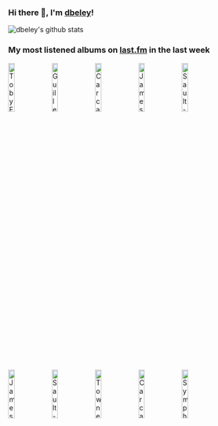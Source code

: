 ### Hi there 👋, I'm [dbeley](https://dbeley.ovh/en)!

![dbeley's github stats](https://github-readme-stats.vercel.app/api?username=dbeley)

### My most listened albums on [last.fm](https://www.last.fm/user/d_beley) in the last week

[<img src='https://lastfm.freetls.fastly.net/i/u/300x300/3e13406e0be3c1428755fab72047f96f.jpg' width='16%' height='16%' alt='Toby Fox - UNDERTALE Soundtrack'>](https://www.last.fm/music/toby%2bfox/undertale%2bsoundtrack)&nbsp;
[<img src='https://lastfm.freetls.fastly.net/i/u/300x300/5c28f1a8eb502e5316fdbcaa1daa7b83.png' width='16%' height='16%' alt='Guillemots - Through The Windowpane'>](https://www.last.fm/music/guillemots/through%2bthe%2bwindowpane)&nbsp;
[<img src='https://lastfm.freetls.fastly.net/i/u/300x300/5ad20942346f48d6b4e7f18d107c4a3b.png' width='16%' height='16%' alt='Carcass - Heartwork'>](https://www.last.fm/music/carcass/heartwork)&nbsp;
[<img src='https://lastfm.freetls.fastly.net/i/u/300x300/56b19871d265474184f106819eed3e58.png' width='16%' height='16%' alt='James - Laid'>](https://www.last.fm/music/james/laid)&nbsp;
[<img src='https://lastfm.freetls.fastly.net/i/u/300x300/8c1f71cb0cb8af2641be8c6aa39dcc6a.jpg' width='16%' height='16%' alt='Sault - 7'>](https://www.last.fm/music/sault/7)&nbsp;
<br>
[<img src='https://lastfm.freetls.fastly.net/i/u/300x300/a1d28bf3e1c5c6f3d6405d6e05911906.jpg' width='16%' height='16%' alt='James - Gold Mother'>](https://www.last.fm/music/james/gold%2bmother)&nbsp;
[<img src='https://lastfm.freetls.fastly.net/i/u/300x300/ebaf50a931e84c5264c1b85408259830.jpg' width='16%' height='16%' alt='Sault - Untitled (Black Is)'>](https://www.last.fm/music/sault/untitled%2b%2528black%2bis%2529)&nbsp;
[<img src='https://lastfm.freetls.fastly.net/i/u/300x300/c52eb3539f0d4029c019dcc6aef4309a.jpg' width='16%' height='16%' alt='Townes Van Zandt - Our Mother the Mountain'>](https://www.last.fm/music/townes%2bvan%2bzandt/our%2bmother%2bthe%2bmountain)&nbsp;
[<img src='https://lastfm.freetls.fastly.net/i/u/300x300/d07f678de3ddf5df712c2d3542abfdb6.jpg' width='16%' height='16%' alt='Carcass - Necroticism: Descanting the Insalubrious'>](https://www.last.fm/music/carcass/necroticism%253a%2bdescanting%2bthe%2binsalubrious)&nbsp;
[<img src='https://lastfm.freetls.fastly.net/i/u/300x300/10f2bfed76b75e37d97420b86c0257fc.png' width='16%' height='16%' alt='Symphony X - The Divine Wings Of Tragedy'>](https://www.last.fm/music/symphony%2bx/the%2bdivine%2bwings%2bof%2btragedy)&nbsp;
<br>
